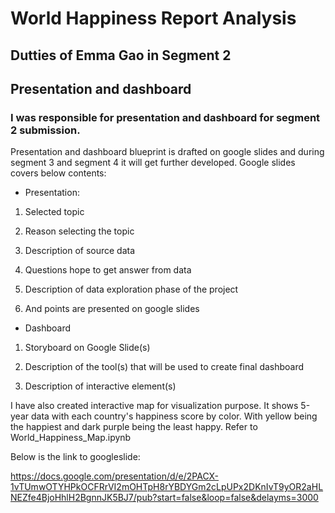 # World Happiness Report Analysis

## Dutties of Emma Gao in Segment 2

## Presentation and dashboard

### I was responsible for presentation and dashboard for segment 2 submission.

Presentation and dashboard blueprint is drafted on google slides and during segment 3 and segment 4 it will get further developed. 
Google slides covers below contents:

*	Presentation:

1. Selected topic

2. Reason selecting the topic

3. Description of source data

4. Questions hope to get answer from data

5. Description of data exploration phase of the project

6. And points are presented on google slides

*	Dashboard

1. Storyboard on Google Slide(s)

2. Description of the tool(s) that will be used to create final dashboard

3. Description of interactive element(s)

I have also created interactive map for visualization purpose. It shows 5-year data with each country's happiness score by color. With yellow being the happiest and dark purple being the least happy. Refer to World_Happiness_Map.ipynb

Below is the link to googleslide:

https://docs.google.com/presentation/d/e/2PACX-1vTUmwOTYHPkOCFRrVI2mOHTpH8rYBDYGm2cLpUPx2DKnIvT9yOR2aHLNEZfe4BjoHhlH2BgnnJK5BJ7/pub?start=false&loop=false&delayms=3000
